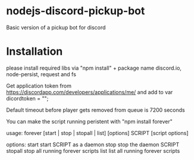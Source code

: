 # nodejs-discord-pickup-bot

Basic version of a pickup bot for discord

# Installation
please install required libs via "npm install" + package name 
discord.io, node-persist, request and fs

Get application token from https://discordapp.com/developers/applications/me/
and add to var dicordtoken = "";

Default timeout before player gets removed from queue is 7200 seconds

You can make the script running peristent with "npm install forever"

usage: forever [start | stop | stopall | list] [options] SCRIPT [script options]

options:
  start          start SCRIPT as a daemon
  stop           stop the daemon SCRIPT
  stopall        stop all running forever scripts
  list           list all running forever scripts
